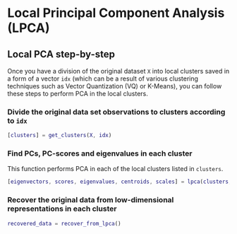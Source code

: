 # Local Principal Component Analysis (LPCA)

## Local PCA step-by-step

Once you have a division of the original dataset `X` into local clusters saved in a form of a vector `idx` (which can be a result of various clustering techniques such as Vector Quantization (VQ) or K-Means), you can follow these steps to perform PCA in the local clusters.

### Divide the original data set observations to clusters according to `idx`

```matlab
[clusters] = get_clusters(X, idx)
```

### Find PCs, PC-scores and eigenvalues in each cluster

This function performs PCA in each of the local clusters listed in `clusters`.

```matlab
[eigenvectors, scores, eigenvalues, centroids, scales] = lpca(clusters, cent_crit, scal_crit)
```

### Recover the original data from low-dimensional representations in each cluster

```matlab
recovered_data = recover_from_lpca()
```
